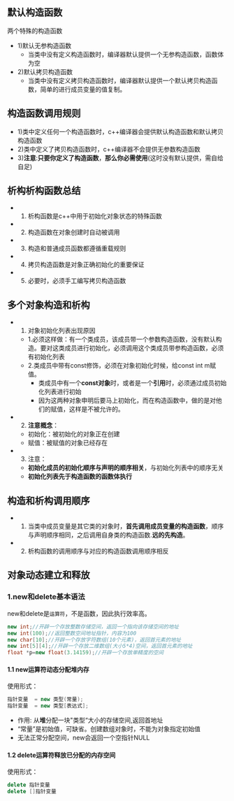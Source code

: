 ## 默认构造函数
两个特殊的构造函数

* 1)默认无参构造函数
    * 当类中没有定义构造函数时，编译器默认提供一个无参构造函数，函数体为空
* 2)默认拷贝构造函数
    * 当类中没有定义拷贝构造函数时，编译器默认提供一个默认拷贝构造函数，简单的进行成员变量的值复制。

## 构造函数调用规则

* 1)类中定义任何一个构造函数时，c++编译器会提供默认构造函数和默认拷贝构造函数
* 2)类中定义了拷贝构造函数时，c++编译器不会提供无参数构造函数
* 3)**注意**:**只要你定义了构造函数**，**那么你必需使用**(这时没有默认提供，需自给自足)

## 析构析构函数总结
 
* 1) 析构函数是c++中用于初始化对象状态的特殊函数
* 2) 构造函数在对象创建时自动被调用
* 3) 构造和普通成员函数都遵循重载规则
* 4) 拷贝构造函数是对象正确初始化的重要保证
* 5) 必要时，必须手工编写拷贝构造函数

## 多个对象构造和析构

* 1) 对象初始化列表出现原因
    * 1.必须这样做：有一个类成员，该成员带一个参数构造函数，没有默认构造。要对这类成员进行初始化，必须调用这个类成员带参构造函数，必须有初始化列表
    * 2.类成员中带有const修饰，必须在对象初始化时候，给const int m赋值。
        * 类成员中有一个**const对象**时，或者是一个**引用**时，必须通过成员初始化列表进行初始
        * 因为这两种对象申明后要马上初始化，而在构造函数中，做的是对他们的赋值，这样是不被允许的。
* 2) **注意概念**：
    * 初始化：被初始化的对象正在创建
    * 赋值：被赋值的对象已经存在
* 3) 注意：
    * **初始化成员的初始化顺序与声明的顺序相关**，与初始化列表中的顺序无关
    * **初始化列表先于构造函数的函数体执行**
## 构造和析构调用顺序

* 1) 当类中成员变量是其它类的对象时，**首先调用成员变量的构造函数**，顺序与声明顺序相同，之后调用自身类的构造函数.**远的先构造**。
* 2) 析构函数的调用顺序与对应的构造函数调用顺序相反

## 对象动态建立和释放

### 1.new和delete基本语法
new和delete是`运算符`，不是函数，因此执行效率高。

```cpp
new int;//开辟一个存放整数存储空间，返回一个指向该存储空间的地址
new int(100);//返回整数空间地址指针，内容为100
new char[10];//开辟一个存放字符数组(10个元素)，返回首元素的地址
new int[5][4];//开辟一个存放二维数组(大小5*4)空间，返回首元素的地址
float *p=new float(3.14159);//开辟一个存放单精度的空间
```

#### 1.1 new运算符动态分配堆内存
使用形式：
```cpp
指针变量  = new 类型(常量);
指针变量  = new 类型[表达式];
```
* 作用: 从**堆**分配一块"类型“大小的存储空间,返回首地址
* “常量”是初始值，可缺省。创建数组对象时，不能为对象指定初始值
* 无法正常分配空间，new会返回一个空指针NULL

#### 1.2 delete运算符释放已分配的内存空间

使用形式：

```cpp
delete 指针变量
delete []指针变量
```





